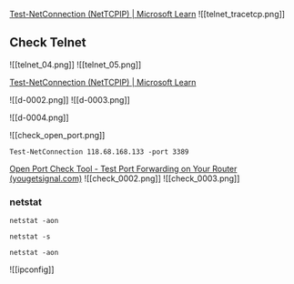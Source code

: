 
[Test-NetConnection (NetTCPIP) | Microsoft Learn](https://learn.microsoft.com/en-us/powershell/module/nettcpip/test-netconnection?view=windowsserver2022-ps)
![[telnet_tracetcp.png]]

## Check Telnet

![[telnet_04.png]]
![[telnet_05.png]]

[Test-NetConnection (NetTCPIP) | Microsoft Learn](https://learn.microsoft.com/en-us/powershell/module/nettcpip/test-netconnection?view=windowsserver2022-ps)

![[d-0002.png]]
![[d-0003.png]]

![[d-0004.png]]

![[check_open_port.png]]

```
Test-NetConnection 118.68.168.133 -port 3389
```

[Open Port Check Tool - Test Port Forwarding on Your Router (yougetsignal.com)](https://www.yougetsignal.com/tools/open-ports/)
![[check_0002.png]]
![[check_0003.png]]




### netstat 

```echo
netstat -aon
```

```echo
netstat -s

netstat -aon
```

![[ipconfig]]